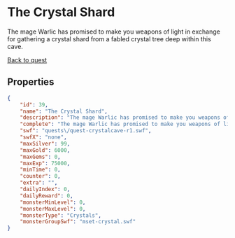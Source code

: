 # The Crystal Shard

The mage Warlic has promised to make you weapons of light in exchange for gathering a crystal shard from a fabled crystal tree deep within this cave.

[Back to quest](../quests.md)

## Properties

```json
{
    "id": 39,
    "name": "The Crystal Shard",
    "description": "The mage Warlic has promised to make you weapons of light in exchange for gathering a crystal shard from a fabled crystal tree deep within this cave.",
    "complete": "The mage Warlic has promised to make you weapons of light in exchange for gathering a crystal shard from a fabled crystal tree deep within this cave.",
    "swf": "quests\/quest-crystalcave-r1.swf",
    "swfX": "none",
    "maxSilver": 99,
    "maxGold": 6000,
    "maxGems": 0,
    "maxExp": 75000,
    "minTime": 0,
    "counter": 0,
    "extra": "",
    "dailyIndex": 0,
    "dailyReward": 0,
    "monsterMinLevel": 0,
    "monsterMaxLevel": 0,
    "monsterType": "Crystals",
    "monsterGroupSwf": "mset-crystal.swf"
}
```

